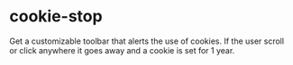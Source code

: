 # cookie-stop
Get a customizable toolbar that alerts the use of cookies. If the user scroll or click anywhere it goes away and a cookie is set for 1 year.
